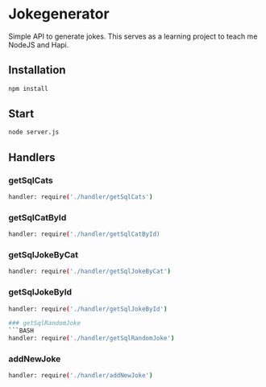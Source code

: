 # Jokegenerator

Simple API to generate jokes.
This serves as a learning project to teach me NodeJS and Hapi.

## Installation
```BASH
npm install
```

## Start 
```BASH
node server.js
```

## Handlers
### getSqlCats
```BASH
handler: require('./handler/getSqlCats')
```

### getSqlCatById
```BASH
handler: require('./handler/getSqlCatById)
```

### getSqlJokeByCat
```BASH
handler: require('./handler/getSqlJokeByCat')
```

### getSqlJokeById
```BASH
handler: require('./handler/getSqlJokeById')

### getSqlRandomJoke
```BASH
handler: require('./handler/getSqlRandomJoke')
```

### addNewJoke
```BASH
handler: require('./handler/addNewJoke')
```

